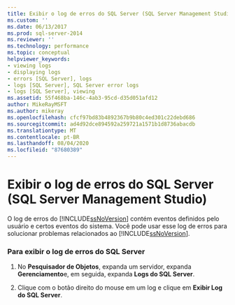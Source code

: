 ```yaml
---
title: Exibir o log de erros do SQL Server (SQL Server Management Studio) | Microsoft Docs
ms.custom: ''
ms.date: 06/13/2017
ms.prod: sql-server-2014
ms.reviewer: ''
ms.technology: performance
ms.topic: conceptual
helpviewer_keywords:
- viewing logs
- displaying logs
- errors [SQL Server], logs
- logs [SQL Server], SQL Server error logs
- logs [SQL Server], viewing
ms.assetid: 55f468ba-146c-4ab3-95cd-d35d051afd12
author: MikeRayMSFT
ms.author: mikeray
ms.openlocfilehash: cfcf97bd83b4892367b9b80c4ed301c22debd686
ms.sourcegitcommit: ad4d92dce894592a259721a1571b1d8736abacdb
ms.translationtype: MT
ms.contentlocale: pt-BR
ms.lasthandoff: 08/04/2020
ms.locfileid: "87680389"
---
```

# <a name="view-the-sql-server-error-log-sql-server-management-studio"></a>Exibir o log de erros do SQL Server (SQL Server Management Studio)
  O log de erros do [!INCLUDE[ssNoVersion](../../includes/ssnoversion-md.md)] contém eventos definidos pelo usuário e certos eventos do sistema. Você pode usar esse log de erros para solucionar problemas relacionados ao [!INCLUDE[ssNoVersion](../../includes/ssnoversion-md.md)].  
  
### <a name="to-view-the-sql-server-error-log"></a>Para exibir o log de erros do SQL Server  
  
1.  No **Pesquisador de Objetos**, expanda um servidor, expanda **Gerenciamento**e, em seguida, expanda **Logs do SQL Server**.  
  
2.  Clique com o botão direito do mouse em um log e clique em **Exibir Log do SQL Server**.  
  
  
